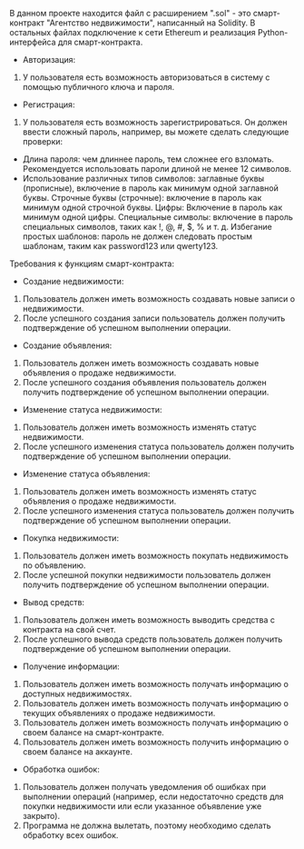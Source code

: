 В данном проекте находится файл с расширением ".sol" - это смарт-контракт "Агентство недвижимости", написанный на Solidity. В остальных файлах подключение к сети Ethereum и
реализация Python-интерфейса для смарт-контракта.

- Авторизация:
1. У пользователя есть возможность авторизоваться в систему с помощью публичного ключа и пароля.
- Регистрация:
1. У пользователя есть возможность зарегистрироваться. Он должен ввести сложный
пароль, например, вы можете сделать следующие проверки:
 - Длина пароля: чем длиннее пароль, тем сложнее его взломать. Рекомендуется использовать пароли длиной не менее 12 символов.
 - Использование различных типов символов: заглавные буквы (прописные), включение в пароль как минимум
одной заглавной буквы. Строчные буквы (строчные): включение в пароль как минимум одной строчной буквы. Цифры: Включение в пароль как минимум одной цифры.
Специальные символы: включение в пароль специальных символов, таких как !, @, #, $, % и т. д. Избегание простых шаблонов: пароль не должен следовать простым
шаблонам, таким как password123 или qwerty123.

Требования к функциям смарт-контракта:

- Создание недвижимости:
1. Пользователь должен иметь возможность создавать новые записи о недвижимости.
2. После успешного создания записи пользователь должен получить подтверждение
об успешном выполнении операции.

- Создание объявления:
1. Пользователь должен иметь возможность создавать новые объявления о продаже
недвижимости.
2. После успешного создания объявления пользователь должен получить
подтверждение об успешном выполнении операции.

- Изменение статуса недвижимости:
1. Пользователь должен иметь возможность изменять статус недвижимости.
2. После успешного изменения статуса пользователь должен получить
подтверждение об успешном выполнении операции.

- Изменение статуса объявления:
1. Пользователь должен иметь возможность изменять статус объявления о продаже
недвижимости.
2. После успешного изменения статуса пользователь должен получить
подтверждение об успешном выполнении операции.

- Покупка недвижимости:
1. Пользователь должен иметь возможность покупать недвижимость по объявлению.
2. После успешной покупки недвижимости пользователь должен получить
подтверждение об успешном выполнении операции.

- Вывод средств:
1. Пользователь должен иметь возможность выводить средства с контракта на свой
счет.
2. После успешного вывода средств пользователь должен получить подтверждение об
успешном выполнении операции.

- Получение информации:
1. Пользователь должен иметь возможность получать информацию о доступных
недвижимостях.
2. Пользователь должен иметь возможность получать информацию о текущих
объявлениях о продаже недвижимости.
3. Пользователь должен иметь возможность получать информацию о своем балансе
на смарт-контракте.
4. Пользователь должен иметь возможность получить информацию о своем балансе
на аккаунте.

- Обработка ошибок:
1. Пользователь должен получать уведомления об ошибках при выполнении
операций (например, если недостаточно средств для покупки недвижимости или
если указанное объявление уже закрыто).
2. Программа не должна вылетать, поэтому необходимо сделать обработку всех
ошибок.
